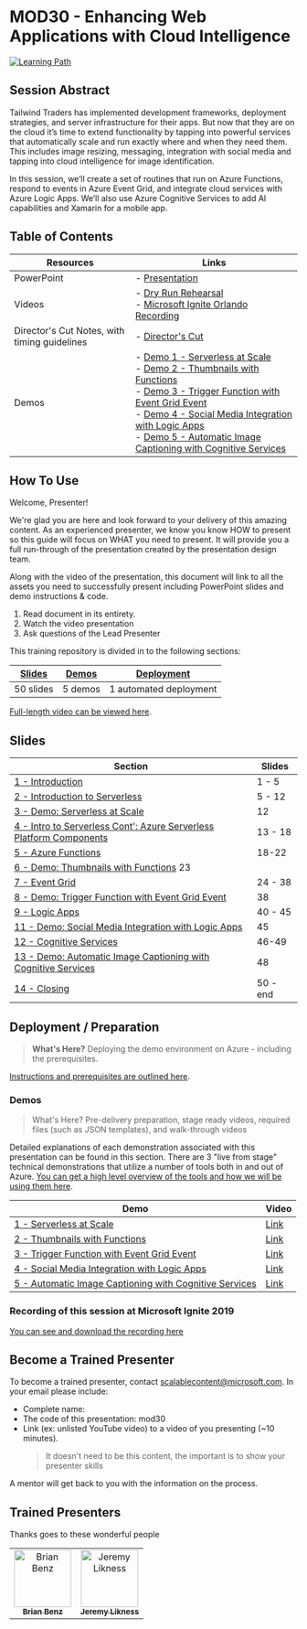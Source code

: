 # MOD30 - Enhancing Web Applications with Cloud Intelligence

[![Learning Path](https://img.shields.io/badge/Learning%20Path-MOD-fe5e00?logo=microsoft)](https://github.com/microsoft/ignite-learning-paths-training-mod/)

## Session Abstract

Tailwind Traders has implemented development frameworks, deployment strategies, and server infrastructure for their apps. But now that they are on the cloud it’s time to extend functionality by tapping into powerful services that automatically scale and run exactly where and when they need them. This includes image resizing, messaging, integration with social media and tapping into cloud intelligence for image identification.

In this session, we’ll create a set of routines that run on Azure Functions, respond to events in Azure Event Grid, and integrate cloud services with Azure Logic Apps. We’ll also use Azure Cognitive Services to add AI capabilities and Xamarin for a mobile app.

## Table of Contents

| Resources          | Links                            |
|-------------------|----------------------------------|
| PowerPoint        | - [Presentation](https://globaleventcdn.blob.core.windows.net/assets/mod/mod30/mod30-2019-10_Oct-24.pptx) |
| Videos            | - [Dry Run Rehearsal](https://globaleventcdn.blob.core.windows.net/assets/mod/mod30/MOD30DryRun.mp4) <br/>- [Microsoft Ignite Orlando Recording](https://myignite.techcommunity.microsoft.com/sessions/82990) |
| Director's Cut Notes, with timing guidelines | - [Director's Cut](directors_cut.md) |
| Demos             | - [Demo 1 - Serverless at Scale](demos.md#demo-1-serverless-for-elastic-scale)<br/>- [Demo 2 - Thumbnails with Functions](demos.md#demo-2-thumbnails-with-functions) <br/>- [Demo 3 - Trigger Function with Event Grid Event ](demos.md#demo-3-trigger-function-with-event-grid-event) <br/>- [Demo 4 - Social Media Integration with Logic Apps ](demos.md#demo-4-social-media-integration-with-logic-apps) <br/>- [Demo 5 - Automatic Image Captioning with Cognitive Services](demos.md#demo-4-automatic-image-captioning-with-logic-apps) |


## How To Use

Welcome, Presenter!

We're glad you are here and look forward to your delivery of this amazing content. As an experienced presenter, we know you know HOW to present so this guide will focus on WHAT you need to present. It will provide you a full run-through of the presentation created by the presentation design team.

Along with the video of the presentation, this document will link to all the assets you need to successfully present including PowerPoint slides and demo instructions &
code.

1. Read document in its entirety.
2. Watch the video presentation
3. Ask questions of the Lead Presenter

This training repository is divided in to the following sections:

| [Slides](#slides) | [Demos](#demos) | [Deployment](setup.md) |
|-------------------|---------------------------|--------------------------------------
| 50 slides  | 5 demos  | 1 automated deployment

 [Full-length video can be viewed here](https://globaleventcdn.blob.core.windows.net/assets/mod/mod30/MOD30DryRun.mp4).

## Slides

| Section  | Slides |
|----------|----------|
|[1 - Introduction](directors_cut.md#intro)|  1 - 5
|[2 - Introduction to Serverless](directors_cut.md#serverless)|  5 - 12
|[3 - Demo: Serverless at Scale](#demos)| 12
|[4 - Intro to Serverless Cont': Azure Serverless Platform Components](directors_cut.md#servercont)| 13 - 18
|[5 - Azure Functions](directors_cut.md#func)|  18-22
|[6 - Demo: Thumbnails with Functions](#demos) 23
|[7 - Event Grid](directors_cut.md#ev)| 24 - 38
|[8 - Demo: Trigger Function with Event Grid Event](#demos)| 38
|[9 - Logic Apps](directors_cut.md#logic-apps)|  40 - 45
|[11 - Demo: Social Media Integration with Logic Apps](#demos)|  45
|[12 - Cognitive Services](directors_cut.md#cog)|  46-49
|[13 - Demo: Automatic Image Captioning with Cognitive Services](#demos)|  48
|[14 - Closing](directors_cut.md#close)| 50 - end

## Deployment / Preparation

>**What's Here?** Deploying the demo environment on Azure - including the prerequisites.

[Instructions and prerequisites are outlined here](setup.md).

### Demos
> What's Here? Pre-delivery preparation, stage ready videos, required files (such as JSON templates), and walk-through videos

Detailed explanations of each demonstration associated with this presentation can be found in this section. There are 3 "live from stage" technical demonstrations that utilize a number of tools both in and out of Azure. [You can get a high level overview of the tools and how we will be using them here](demos.md).

| Demo  | Video |  
|----------|----------|
|[1 - Serverless at Scale](demos.md#demo-1-serverless-for-elastic-scale)|[Link](https://globaleventcdn.blob.core.windows.net/assets/mod/mod30/MOD30_Demo1.mp4)
|[2 - Thumbnails with Functions](demos.md#demo-2-thumbnails-with-functions)|[Link](https://globaleventcdn.blob.core.windows.net/assets/mod/mod30/MOD30_Demo2.mp4)
|[3 - Trigger Function with Event Grid Event ](demos.md#demo-3-trigger-function-with-event-grid-event)|[Link](https://globaleventcdn.blob.core.windows.net/assets/mod/mod30/MOD30_Demo3.mp4)
|[4 - Social Media Integration with Logic Apps ](demos.md#demo-4-social-media-integration-with-logic-apps)|[Link](https://globaleventcdn.blob.core.windows.net/assets/mod/mod30/MOD30_Demo4.mp4)
|[5 - Automatic Image Captioning with Cognitive Services](demos.md#demo-4-automatic-image-captioning-with-logic-apps)|[Link](https://globaleventcdn.blob.core.windows.net/assets/mod/mod30/MOD30_Demo5.mp4)

### Recording of this session at Microsoft Ignite 2019

[You can see and download the recording here](https://myignite.techcommunity.microsoft.com/sessions/90746?source=sessions)

## Become a Trained Presenter

To become a trained presenter, contact [scalablecontent@microsoft.com](mailto:scalablecontent@microsoft.com). In your email please include:

- Complete name:
- The code of this presentation: mod30
- Link (ex: unlisted YouTube video) to a video of you presenting (~10 minutes). 
  > It doesn't need to be this content, the important is to show your presenter skills

A mentor will get back to you with the information on the process.

## Trained Presenters

Thanks goes to these wonderful people

<!-- ALL-CONTRIBUTORS-LIST:START - Do not remove or modify this section -->
<!-- prettier-ignore -->

<table>
<tr>
    <td align="center"><a href="https://medium.com/@bbenz">
        <img src="https://avatars2.githubusercontent.com/u/2809036?s=400&v=4" width="100px;" alt="Brian Benz"/><br />
        <sub><b>Brian Benz</b></sub></a><br />
            <!-- <a href="https://github.com/microsoft/ignite-learning-paths-training-mod/commits?author=fboucher" title="talk">📢</a>
            <a href="https://github.com/microsoft/ignite-learning-paths-training-mod/commits?author=fboucher" title="Documentation">📖</a>  -->
    </td>
    <td align="center"><a href="https://blog.jeremylikness.com/">
        <img src="https://avatars0.githubusercontent.com/u/5479675?s=400&v=4" width="100px;" alt="Jeremy Likness"/><br />
        <sub><b>Jeremy Likness</b></sub></a><br />
            <!-- <a href="https://github.com/microsoft/ignite-learning-paths-training-mod/commits?author=neilpeterson" title="talk">🎨</a>
            <a href="https://github.com/microsoft/ignite-learning-paths-training-mod/commits?author=neilpeterson" title="design">📖</a>  -->
    </td>
</tr></table>

<!-- ALL-CONTRIBUTORS-LIST:END -->
